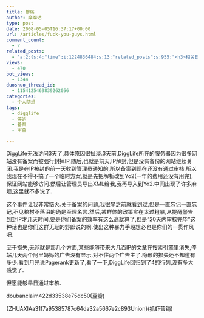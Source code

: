 ```yaml
---
title: 惨痛
author: 摩摩诘
type: post
date: 2008-05-05T16:37:17+00:00
url: /articles/fuck-you-guys.html
comment_count:
  - 2
related_posts:
  - 'a:2:{s:4:"time";i:1224836484;s:13:"related_posts";s:955:"<h3>相关日志</h3><ul class="related_post"><li><a href="http://www.digglife.cn/articles/say-hello.html" title="回来打个招呼">回来打个招呼</a></li><li><a href="http://www.digglife.cn/articles/birthday-women-day.html" title="My Birthday,Women&#8217;s Day">My Birthday,Women&#8217;s Day</a></li><li><a href="http://www.digglife.cn/articles/digglife-new-theme-online.html" title="DiggLife新主题Beta中&#8230;">DiggLife新主题Beta中&#8230;</a></li><li><a href="http://www.digglife.cn/articles/summary-of-august.html" title="DiggLife 8月总结报告">DiggLife 8月总结报告</a></li><li><a href="http://www.digglife.cn/articles/summary-of-july.html" title="DiggLife 7月总结.">DiggLife 7月总结.</a></li><li><a href="http://www.digglife.cn/articles/summary-of-june.html" title="DiggLife 6月总结报告">DiggLife 6月总结报告</a></li><li><a href="http://www.digglife.cn/about" title="关于Digglife">关于Digglife</a></li></ul>";}'
views:
  - 470
bot_views:
  - 1344
duoshuo_thread_id:
  - 1154125469839262056
categories:
  - 个人随想
tags:
  - digglife
  - 停站
  - 备案
  - 审查

---
```

DiggLife无法访问3天了,具体原因很扯淡.3天前,DiggLife所在的服务器因为很多网站没有备案而被强行封掉IP,随后,也就是前天,IP解封,但是没有备份的网站继续关闭.我是在IP被封的前一天收到管理员通知的,所以备案到现在还没有通过审核.所以我现在不得不搞了一个临时方案,就是先把解析改到Yo2(一年的费用还没有用完),保证网站能够访问.然后让管理员导出XML给我,我再导入到Yo2.中间出现了许多麻烦,这里就不多说了.

<!--more-->

这个事件让我非常恼火.关于备案的问题,我很早之前就看到过,但是一直忘记一直忘记,不见棺材不落泪的确是至理名言.然后,某群体的政策实在太过粗暴,从提醒警告到封IP才几天时间,要是你们备案的效率有这么高就算了,但是&#8221;20天内审核完毕&#8221;这种话也是你们这群无耻的野郎说的啊.使出这种暴力手段想必也是你们的一贯作风吧.

至于损失,无非就是那几个方面,某些能够带来大几百IP的文章在搜索引擎里消失,停站几天两个阿里妈妈的广告没有显示,对不住两个广告主了.隐形的损失还不知道有多少.看到月光说Pagerank更新了,看了一下,DiggLife回归到了4的行列,没有多大感觉了.

但愿能够早日通过审核.

doubanclaim422d33538e75dc50(豆瓣)

{ZHUAXIAa31f7a95385787c64da32a5667e2c893Union}(抓虾营销)